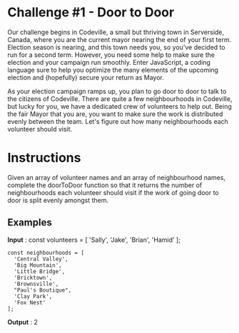 # Challenge #1 - Door to Door

Our challenge begins in Codeville, a small but thriving town in Serverside, Canada, where you are the current mayor nearing the end of your first term. Election season is nearing, and this town needs you, so you've decided to run for a second term. However, you need some help to make sure the election and your campaign run smoothly. Enter JavaScript, a coding language sure to help you optimize the many elements of the upcoming election and (hopefully) secure your return as Mayor.

As your election campaign ramps up, you plan to go door to door to talk to the citizens of Codeville. There are quite a few neighbourhoods in Codeville, but lucky for you, we have a dedicated crew of volunteers to help out. Being the fair Mayor that you are, you want to make sure the work is distributed evenly between the team. Let's figure out how many neighbourhoods each volunteer should visit.

# Instructions

Given an array of volunteer names and an array of neighbourhood names, complete the doorToDoor function so that it returns the number of neighbourhoods each volunteer should visit if the work of going door to door is split evenly amongst them.

## Examples

__Input__ :
    const volunteers = [
      'Sally',
      'Jake',
      'Brian',
      'Hamid'
    ];
    
    const neighbourhoods = [
      'Central Valley',
      'Big Mountain',
      'Little Bridge',
      'Bricktown',
      'Brownsville',
      "Paul's Boutique",
      'Clay Park',
      'Fox Nest'
    ];
    
__Output__ :
2
